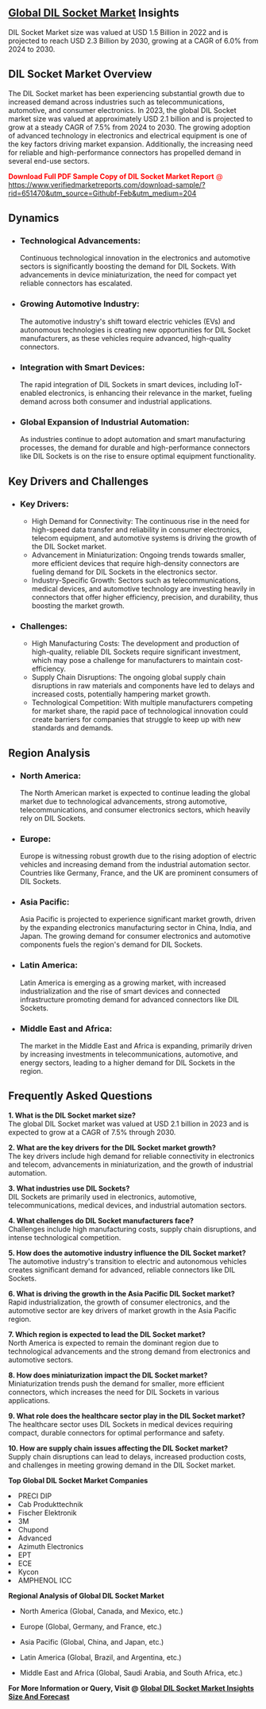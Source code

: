 <h2><a href="https://www.verifiedmarketreports.com/download-sample/?rid=651470&amp;utm_source=Githubf&amp;utm_medium=204" target="_blank">Global DIL Socket Market</a> Insights</h2><p>DIL Socket Market size was valued at USD 1.5 Billion in 2022 and is projected to reach USD 2.3 Billion by 2030, growing at a CAGR of 6.0% from 2024 to 2030.</p><p> <h2>DIL Socket Market Overview</h2> <p>The DIL Socket market has been experiencing substantial growth due to increased demand across industries such as telecommunications, automotive, and consumer electronics. In 2023, the global DIL Socket market size was valued at approximately USD 2.1 billion and is projected to grow at a steady CAGR of 7.5% from 2024 to 2030. The growing adoption of advanced technology in electronics and electrical equipment is one of the key factors driving market expansion. Additionally, the increasing need for reliable and high-performance connectors has propelled demand in several end-use sectors.</p> <p><p><span class=""><span style="color: #ff0000;"><strong>Download Full PDF Sample Copy of DIL Socket Market Report</strong> @ </span><a href="https://www.verifiedmarketreports.com/download-sample/?rid=651470&amp;utm_source=Githubf-Feb&amp;utm_medium=204" target="_blank">https://www.verifiedmarketreports.com/download-sample/?rid=651470&amp;utm_source=Githubf-Feb&amp;utm_medium=204</a></span></p></p> <h2>Dynamics</h2> <ul> <li><h3>Technological Advancements:</h3>Continuous technological innovation in the electronics and automotive sectors is significantly boosting the demand for DIL Sockets. With advancements in device miniaturization, the need for compact yet reliable connectors has escalated.</li> <li><h3>Growing Automotive Industry:</h3>The automotive industry's shift toward electric vehicles (EVs) and autonomous technologies is creating new opportunities for DIL Socket manufacturers, as these vehicles require advanced, high-quality connectors.</li> <li><h3>Integration with Smart Devices:</h3>The rapid integration of DIL Sockets in smart devices, including IoT-enabled electronics, is enhancing their relevance in the market, fueling demand across both consumer and industrial applications.</li> <li><h3>Global Expansion of Industrial Automation:</h3>As industries continue to adopt automation and smart manufacturing processes, the demand for durable and high-performance connectors like DIL Sockets is on the rise to ensure optimal equipment functionality.</li> </ul> <h2>Key Drivers and Challenges</h2> <ul> <li><h3>Key Drivers:</h3> <ul> <li>High Demand for Connectivity: The continuous rise in the need for high-speed data transfer and reliability in consumer electronics, telecom equipment, and automotive systems is driving the growth of the DIL Socket market.</li> <li>Advancement in Miniaturization: Ongoing trends towards smaller, more efficient devices that require high-density connectors are fueling demand for DIL Sockets in the electronics sector.</li> <li>Industry-Specific Growth: Sectors such as telecommunications, medical devices, and automotive technology are investing heavily in connectors that offer higher efficiency, precision, and durability, thus boosting the market growth.</li> </ul> </li> <li><h3>Challenges:</h3> <ul> <li>High Manufacturing Costs: The development and production of high-quality, reliable DIL Sockets require significant investment, which may pose a challenge for manufacturers to maintain cost-efficiency.</li> <li>Supply Chain Disruptions: The ongoing global supply chain disruptions in raw materials and components have led to delays and increased costs, potentially hampering market growth.</li> <li>Technological Competition: With multiple manufacturers competing for market share, the rapid pace of technological innovation could create barriers for companies that struggle to keep up with new standards and demands.</li> </ul> </li> </ul> <h2>Region Analysis</h2> <ul> <li><h3>North America:</h3>The North American market is expected to continue leading the global market due to technological advancements, strong automotive, telecommunications, and consumer electronics sectors, which heavily rely on DIL Sockets.</li> <li><h3>Europe:</h3>Europe is witnessing robust growth due to the rising adoption of electric vehicles and increasing demand from the industrial automation sector. Countries like Germany, France, and the UK are prominent consumers of DIL Sockets.</li> <li><h3>Asia Pacific:</h3>Asia Pacific is projected to experience significant market growth, driven by the expanding electronics manufacturing sector in China, India, and Japan. The growing demand for consumer electronics and automotive components fuels the region's demand for DIL Sockets.</li> <li><h3>Latin America:</h3>Latin America is emerging as a growing market, with increased industrialization and the rise of smart devices and connected infrastructure promoting demand for advanced connectors like DIL Sockets.</li> <li><h3>Middle East and Africa:</h3>The market in the Middle East and Africa is expanding, primarily driven by increasing investments in telecommunications, automotive, and energy sectors, leading to a higher demand for DIL Sockets in the region.</li> </ul> <h2>Frequently Asked Questions</h2> <p><strong>1. What is the DIL Socket market size?</strong><br> The global DIL Socket market was valued at USD 2.1 billion in 2023 and is expected to grow at a CAGR of 7.5% through 2030.</p> <p><strong>2. What are the key drivers for the DIL Socket market growth?</strong><br> The key drivers include high demand for reliable connectivity in electronics and telecom, advancements in miniaturization, and the growth of industrial automation.</p> <p><strong>3. What industries use DIL Sockets?</strong><br> DIL Sockets are primarily used in electronics, automotive, telecommunications, medical devices, and industrial automation sectors.</p> <p><strong>4. What challenges do DIL Socket manufacturers face?</strong><br> Challenges include high manufacturing costs, supply chain disruptions, and intense technological competition.</p> <p><strong>5. How does the automotive industry influence the DIL Socket market?</strong><br> The automotive industry's transition to electric and autonomous vehicles creates significant demand for advanced, reliable connectors like DIL Sockets.</p> <p><strong>6. What is driving the growth in the Asia Pacific DIL Socket market?</strong><br> Rapid industrialization, the growth of consumer electronics, and the automotive sector are key drivers of market growth in the Asia Pacific region.</p> <p><strong>7. Which region is expected to lead the DIL Socket market?</strong><br> North America is expected to remain the dominant region due to technological advancements and the strong demand from electronics and automotive sectors.</p> <p><strong>8. How does miniaturization impact the DIL Socket market?</strong><br> Miniaturization trends push the demand for smaller, more efficient connectors, which increases the need for DIL Sockets in various applications.</p> <p><strong>9. What role does the healthcare sector play in the DIL Socket market?</strong><br> The healthcare sector uses DIL Sockets in medical devices requiring compact, durable connectors for optimal performance and safety.</p> <p><strong>10. How are supply chain issues affecting the DIL Socket market?</strong><br> Supply chain disruptions can lead to delays, increased production costs, and challenges in meeting growing demand in the DIL Socket market.</p> </p><p><strong>Top Global DIL Socket Market Companies</strong></p><div data-test-id=""><p><li>PRECI DIP</li><li> Cab Produkttechnik</li><li> Fischer Elektronik</li><li> 3M</li><li> Chupond</li><li> Advanced</li><li> Azimuth Electronics</li><li> EPT</li><li> ECE</li><li> Kycon</li><li> AMPHENOL ICC</li></p><div><strong>Regional Analysis of&nbsp;Global DIL Socket Market</strong></div><ul><li dir="ltr"><p dir="ltr">North America&nbsp;(Global, Canada, and Mexico, etc.)</p></li><li dir="ltr"><p dir="ltr">Europe (Global, Germany, and France, etc.)</p></li><li dir="ltr"><p dir="ltr">Asia Pacific&nbsp;(Global, China, and Japan, etc.)</p></li><li dir="ltr"><p dir="ltr">Latin America&nbsp;(Global, Brazil, and Argentina, etc.)</p></li><li dir="ltr">Middle East and Africa&nbsp;(Global, Saudi Arabia, and South Africa, etc.)</li></ul><p><strong>For More Information or Query, Visit @&nbsp;</strong><strong><a href="https://www.verifiedmarketreports.com/product/dil-socket-market/?utm_source=Githubf&amp;utm_medium=204" target="_blank">Global DIL Socket Market Insights Size And Forecast</a></strong></p></div>
